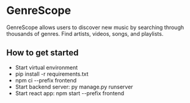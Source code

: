 ﻿# GenreScope
GenreScope allows users to discover new music by searching through thousands of genres. Find artists, videos, songs, and playlists.

## How to get started
* Start virtual environment
* pip install -r requirements.txt
* npm ci --prefix frontend
* Start backend server: py manage.py runserver
* Start react app: npm start --prefix frontend